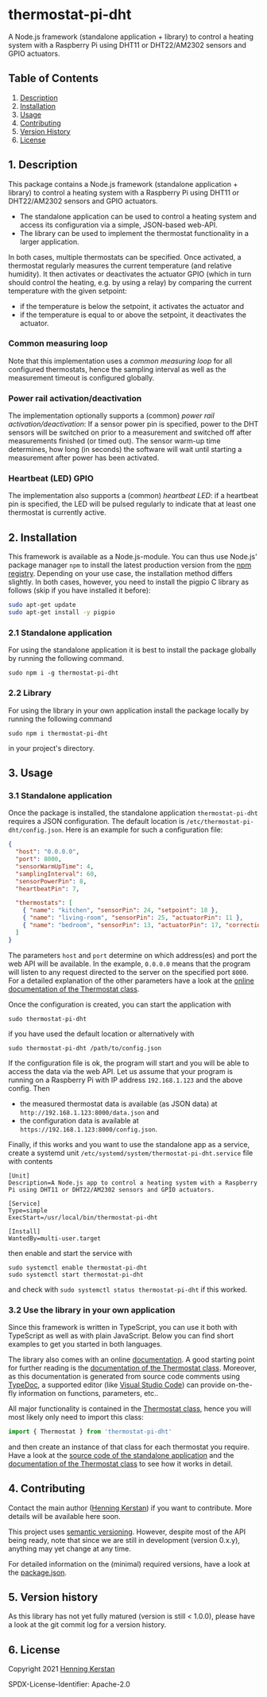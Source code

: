 # thermostat-pi-dht

A Node.js framework (standalone application + library) to control a heating system with a Raspberry Pi using DHT11 or DHT22/AM2302 sensors and GPIO actuators.

## Table of Contents

1. [Description](#1-description)
1. [Installation](#2-installation)
1. [Usage](#3-usage)
1. [Contributing](#4-contributing)
1. [Version History](#5-version-history)
1. [License](#6-license)

## 1. Description

This package contains a Node.js framework (standalone application + library) to control a heating system with a Raspberry Pi using DHT11 or DHT22/AM2302 sensors and GPIO actuators.

- The standalone application can be used to control a heating system and access its configuration via a simple, JSON-based web-API.
- The library can be used to implement the thermostat functionality in a larger application.

In both cases, multiple thermostats can be specified. Once activated, a thermostat regularly measures the current temperature (and relative humidity). It then activates or deactivates the actuator GPIO (which in turn should control the heating, e.g. by using a relay) by comparing the current temperature with the given setpoint:

- if the temperature is below the setpoint, it activates the actuator and
- if the temperature is equal to or above the setpoint, it deactivates the actuator.

### Common measuring loop

Note that this implementation uses a _common measuring loop_ for all configured thermostats, hence the sampling interval as well as the measurement timeout is configured globally.

### Power rail activation/deactivation

The implementation optionally supports a (common) _power rail activation/deactivation_: If a sensor power pin is specified, power to the DHT sensors will be switched on prior to a measurement and switched off after measurements finished (or timed out). The sensor warm-up time determines, how long (in seconds) the software will wait until starting a measurement after power has been activated.

### Heartbeat (LED) GPIO

The implementation also supports a (common) _heartbeat LED_: if a heartbeat pin is specified, the LED will be pulsed regularly to indicate that at least one thermostat is currently active.

## 2. Installation

This framework is available as a Node.js-module. You can thus use Node.js' package manager `npm` to install the latest production version from the [npm registry](https://npmjs.com). Depending on your use case, the installation method differs slightly. In both cases, however, you need to install the pigpio C library as follows (skip if you have installed it before):

```bash
sudo apt-get update
sudo apt-get install -y pigpio
```

### 2.1 Standalone application

For using the standalone application it is best to install the package globally by running the following command.

    sudo npm i -g thermostat-pi-dht

### 2.2 Library

For using the library in your own application install the package locally by running the following command

    sudo npm i thermostat-pi-dht

in your project's directory.

## 3. Usage

### 3.1 Standalone application

Once the package is installed, the standalone application `thermostat-pi-dht` requires a JSON configuration. The default location is `/etc/thermostat-pi-dht/config.json`. Here is an example for such a configuration file:

```JSON
{
  "host": "0.0.0.0",
  "port": 8000,
  "sensorWarmUpTime": 4,
  "samplingInterval": 60,
  "sensorPowerPin": 8,
  "heartbeatPin": 7,

  "thermostats": [
    { "name": "kitchen", "sensorPin": 24, "setpoint": 18 },
    { "name": "living-room", "sensorPin": 25, "actuatorPin": 11 },
    { "name": "bedroom", "sensorPin": 13, "actuatorPin": 17, "correctionSummand": -1.2 },
  ]
}
```

The parameters `host` and `port` determine on which address(es) and port the web API will be available. In the example, `0.0.0.0` means that the program will listen to any request directed to the server on the specified port `8000`. For a detailed explanation of the other parameters have a look at the [online documentation of the Thermostat class](https://henningkerstan.github.io/thermostat-pi-dht/classes/Thermostat.Thermostat-1.html).

Once the configuration is created, you can start the application with

```
sudo thermostat-pi-dht
```

if you have used the default location or alternatively with

```
sudo thermostat-pi-dht /path/to/config.json
```

If the configuration file is ok, the program will start and you will be able to access the data via the web API. Let us assume that your program is running on a Raspberry Pi with IP address `192.168.1.123` and the above config. Then

- the measured thermostat data is available (as JSON data) at `http://192.168.1.123:8000/data.json` and
- the configuration data is available at `https://192.168.1.123:8000/config.json`.

Finally, if this works and you want to use the standalone app as a service, create a systemd unit `/etc/systemd/system/thermostat-pi-dht.service` file with contents

```
[Unit]
Description=A Node.js app to control a heating system with a Raspberry Pi using DHT11 or DHT22/AM2302 sensors and GPIO actuators.

[Service]
Type=simple
ExecStart=/usr/local/bin/thermostat-pi-dht

[Install]
WantedBy=multi-user.target
```

then enable and start the service with

```
sudo systemctl enable thermostat-pi-dht
sudo systemctl start thermostat-pi-dht
```

and check with `sudo systemctl status thermostat-pi-dht` if this worked.

### 3.2 Use the library in your own application

Since this framework is written in TypeScript, you can use it both with TypeScript as well as with plain JavaScript. Below you can find short examples to get you started in both languages.

The library also comes with an online [documentation](https://henningkerstan.github.io/thermostat-pi-dht/). A good starting point for further reading is the [documentation of the Thermostat class](https://henningkerstan.github.io/thermostat-pi-dht/classes/Thermostat.Thermostat-1.html). Moreover, as this documentation is generated from source code comments using [TypeDoc](https://typedoc.org), a supported editor (like [Visual Studio Code](https://code.visualstudio.com/)) can provide on-the-fly information on functions, parameters, etc..

All major functionality is contained in the [Thermostat class](https://henningkerstan.github.io/thermostat-pi-dht/classes/Thermostat.Thermostat-1.html), hence you will most likely only need to import this class:

```typescript
import { Thermostat } from 'thermostat-pi-dht'
```

and then create an instance of that class for each thermostat you require. Have a look at the [source code of the standalone application](https://github.com/henningkerstan/thermostat-pi-dht/blob/main/src/thermostat-pi-dht.ts) and the [documentation of the Thermostat class](https://henningkerstan.github.io/thermostat-pi-dht/classes/Thermostat.Thermostat-1.html) to see how it works in detail.

## 4. Contributing

Contact the main author ([Henning Kerstan](https://henningkerstan.de)) if you want to contribute. More details will be available here soon.

This project uses [semantic versioning](https://semver.org/). However, despite most of the API being ready, note that since we are still in development (version 0.x.y), anything may yet change at any time.

For detailed information on the (minimal) required versions, have a look at the [package.json](https://github.com/henningkerstan/thermostat-pi-dht/blob/main/package.json).

## 5. Version history

As this library has not yet fully matured (version is still < 1.0.0), please have a look at the git commit log for a version history.

## 6. License

Copyright 2021 [Henning Kerstan](https://henningkerstan.de)

SPDX-License-Identifier: Apache-2.0
